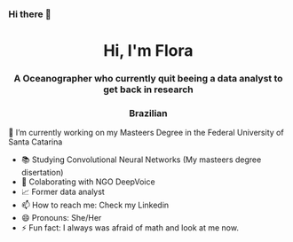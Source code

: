 ### Hi there 👋
<h1 align="center">Hi, I'm Flora </h1>
<h3 align="center">A Oceanographer who currently quit beeing a data analyst to get back in research</h3>
<h3 align="center"> Brazilian</h3>



 🎯 I’m currently working on my Masteers Degree in the Federal University of Santa Catarina
- 📚 Studying Convolutional Neural Networks (My masteers degree disertation)
- 🐋 Colaborating with NGO DeepVoice
- 📈 Former data analyst
- 📫 How to reach me: Check my Linkedin
- 😄 Pronouns: She/Her
- ⚡ Fun fact: I always was afraid of math and look at me now.

